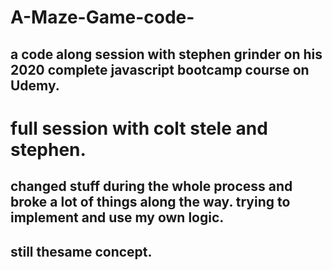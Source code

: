 # A-Maze-Game-code-
## a code along session with stephen grinder on his 2020 complete javascript bootcamp course on Udemy.
# full session with colt stele and stephen. 
## changed stuff during the whole process and broke a lot of things along the way. trying to implement and use my own logic.
## still thesame concept.
